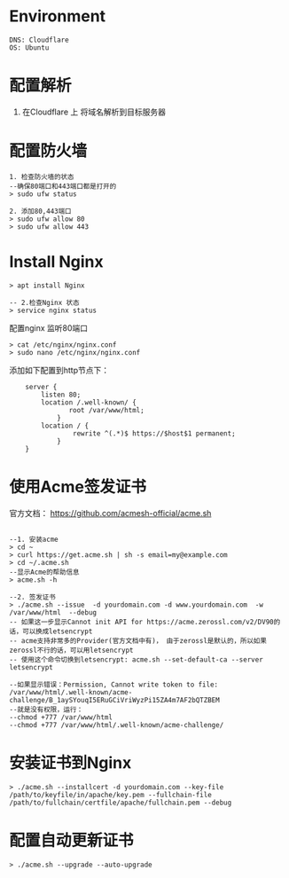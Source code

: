 # Environment
```
DNS: Cloudflare
OS: Ubuntu
```


# 配置解析
1. 在Cloudflare 上 将域名解析到目标服务器

# 配置防火墙
```
1. 检查防火墙的状态
--确保80端口和443端口都是打开的
> sudo ufw status

2. 添加80,443端口
> sudo ufw allow 80
> sudo ufw allow 443
```

# Install Nginx
```1. 安装Nginx
> apt install Nginx

-- 2.检查Nginx 状态
> service nginx status
```

配置nginx 监听80端口

```
> cat /etc/nginx/nginx.conf
> sudo nano /etc/nginx/nginx.conf
```

添加如下配置到http节点下：
```
    server {
        listen 80;
        location /.well-known/ {
               root /var/www/html;
            }
        location / {
                rewrite ^(.*)$ https://$host$1 permanent;
            }
    }
```

# 使用Acme签发证书

官方文档： https://github.com/acmesh-official/acme.sh

```

--1. 安装acme
> cd ~
> curl https://get.acme.sh | sh -s email=my@example.com
> cd ~/.acme.sh
--显示Acme的帮助信息
> acme.sh -h

--2. 签发证书
> ./acme.sh --issue  -d yourdomain.com -d www.yourdomain.com  -w /var/www/html  --debug
-- 如果这一步显示Cannot init API for https://acme.zerossl.com/v2/DV90的话，可以换成letsencrypt
-- acme支持非常多的Provider(官方文档中有)， 由于zerossl是默认的，所以如果zerossl不行的话，可以用letsencrypt
-- 使用这个命令切换到letsencrypt: acme.sh --set-default-ca --server letsencrypt

--如果显示错误：Permission, Cannot write token to file: /var/www/html/.well-known/acme-challenge/B_1aySYouqI5ERuGCiVriWyzPi15ZA4m7AF2bQTZBEM 
--就是没有权限，运行：
--chmod +777 /var/www/html
--chmod +777 /var/www/html/.well-known/acme-challenge/

```

# 安装证书到Nginx
```
> ./acme.sh --installcert -d yourdomain.com --key-file /path/to/keyfile/in/apache/key.pem --fullchain-file /path/to/fullchain/certfile/apache/fullchain.pem --debug
```

# 配置自动更新证书
```
> ./acme.sh --upgrade --auto-upgrade
```

